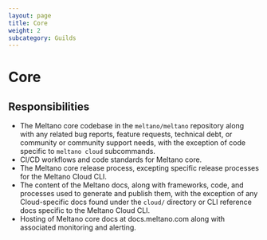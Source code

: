 ```yaml
---
layout: page
title: Core
weight: 2
subcategory: Guilds
---
```


# Core

## Responsibilities

- The Meltano core codebase in the `meltano/meltano` repository along with any related bug reports, feature requests, technical debt, or community or community support needs, with the exception of code specific to `meltano cloud` subcommands.
- CI/CD workflows and code standards for Meltano core.
- The Meltano core release process, excepting specific release processes for the Meltano Cloud CLI.
- The content of the Meltano docs, along with frameworks, code, and processes used to generate and publish them, with the exception of any Cloud-specific docs found under the `cloud/` directory or CLI reference docs specific to the Meltano Cloud CLI.
- Hosting of Meltano core docs at docs.meltano.com along with associated monitoring and alerting.
